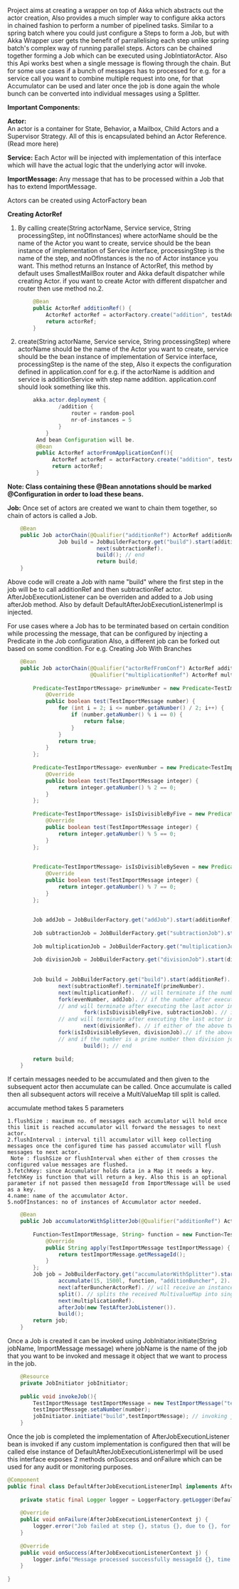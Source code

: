 Project aims at creating a wrapper on top of Akka which abstracts out the actor creation, Also provides a much simpler way to configure akka actors in chained fashion to perform a number of pipelined tasks. Similar to a spring batch where you could just configure a Steps to form a Job, but with Akka Wrapper user gets the benefit of parrallelising each step unlike spring batch's complex way of running parallel steps.
Actors can be chained together forming a Job which can be executed using JobIntiatorActor. Also this Api works best when a single message is flowing through the chain. But for some use cases if a bunch of messages has to processed for e.g. for a service call you want to combine multiple request into one, for that Accumulator can be used and later once the job is done again the whole bunch can be converted into individual messages using a Splitter.

**Important Components:**

**Actor:**  
An actor is a container for State, Behavior, a Mailbox, Child Actors and a Supervisor Strategy. All of this is encapsulated behind an Actor Reference.(Read more here)

**Service:** 
Each Actor will be injected with implementation of this interface which will have the actual logic that the underlying actor will invoke.

**ImportMessage:** 
Any message that has to be processed within a Job that has to extend ImportMessage.

Actors can be created using ActorFactory bean

**Creating ActorRef**

 1. By calling create(String actorName, Service service, String processingStep, int noOfInstances) where actorName should be the name of the Actor you want to create, service should be the bean instance of implementation of Service interface, processingStep is the name of the step, and noOfInstances is the no of Actor instance you want. This method returns an Instance of ActorRef, this method by default uses SmallestMailBox router and Akka default dispatcher while creating Actor. if you want to create Actor with different dispatcher and router then use method no.2.

```java
        @Bean
        public ActorRef additionRef() {
            ActorRef actorRef = actorFactory.create("addition", testAdditionService, "addition", 10);
            return actorRef;
        }
```
   2. create(String actorName, Service service, String processingStep) where actorName should be the name of the Actor you want to create, service should be the bean instance of implementation of Service interface,             processingStep is the name of the step, Also it expects the configuration defined in application.conf for e.g. if the actorName is addition and service is additionService with step name addition. application.conf should look   something like this.
```java
        akka.actor.deployment {
                /addition {
                    router = random-pool
                    nr-of-instances = 5
                }
            }
         And bean Configuration will be.
         @Bean
         public ActorRef actorFromApplicationConf(){
              ActorRef actorRef = actorFactory.create("addition", testAdditionService, "actorFromApplicationConf");
              return actorRef;
         }
```
 
**Note: Class containing these @Bean annotations should be marked @Configuration in order to load these beans.**

 
**Job:** 
Once set of actors are created we want to chain them together, so chain of actors is called a Job.
```java
    @Bean
    public Job actorChain(@Qualifier("additionRef") ActorRef additionRef, @Qualifier("subtractionRef") ActorRef subtractionRef) {
                Job build = JobBuilderFactory.get("build").start(additionRef).
                            next(subtractionRef).
                            build(); // end
                            return build;
    }
```
Above code will create a Job with name "build" where the first step in the job will be to call additionRef and then subtractionRef actor. AfterJobExecutionListener can be overriden and added to a Job using afterJob method. Also by default DefaultAfterJobExecutionListenerImpl is injected.

For use cases where a Job has to be terminated based on certain condition while processing the message, that can be configured by injecting a Predicate in the Job configuration Also, a different job can be forked out based on some condition. For e.g.
Creating Job With Branches

```java
    @Bean
    public Job actorChain(@Qualifier("actorRefFromConf") ActorRef additionRef, @Qualifier("subtractionRef") ActorRef subtractionRef,
                          @Qualifier("multiplicationRef") ActorRef multiplicationRef, @Qualifier("divisionRef") ActorRef divisionRef) {
     
        Predicate<TestImportMessage> primeNumber = new Predicate<TestImportMessage>() {
            @Override
            public boolean test(TestImportMessage number) {
                for (int i = 2; i <= number.getaNumber() / 2; i++) {
                    if (number.getaNumber() % i == 0) {
                        return false;
                    }
                }
                return true;
            }
        };
     
        Predicate<TestImportMessage> evenNumber = new Predicate<TestImportMessage>() {
            @Override
            public boolean test(TestImportMessage integer) {
                return integer.getaNumber() % 2 == 0;
            }
        };
     
        Predicate<TestImportMessage> isIsDivisibleByFive = new Predicate<TestImportMessage>() {
            @Override
            public boolean test(TestImportMessage integer) {
                return integer.getaNumber() % 5 == 0;
            }
        };
     
     
        Predicate<TestImportMessage> isIsDivisibleBySeven = new Predicate<TestImportMessage>() {
            @Override
            public boolean test(TestImportMessage integer) {
                return integer.getaNumber() % 7 == 0;
            }
        };
     
     
        Job addJob = JobBuilderFactory.get("addJob").start(additionRef).next(multiplicationRef).build();
     
        Job subtractionJob = JobBuilderFactory.get("subtractionJob").start(subtractionRef).next(multiplicationRef).build();
     
        Job multiplicationJob = JobBuilderFactory.get("multiplicationJob").start(multiplicationRef).next(multiplicationRef).build();
     
        Job divisionJob = JobBuilderFactory.get("divisionJob").start(divisionRef).next(additionRef).build();
     
     
        Job build = JobBuilderFactory.get("build").start(additionRef).
                next(subtractionRef).terminateIf(primeNumber).
                next(multiplicationRef).  // will terminate if the number after executing multiplication is a even number else next step will be executed
                fork(evenNumber, addJob). // if the number after executing the above step is a prime number then Add job will be called.
                // and will terminate after executing the last actor in Add job
                        fork(isIsDivisibleByFive, subtractionJob). // if the number after executing the above step is divisible by 5 then Subtraction job will be called.
                // and will terminate after executing the last actor in Subtraction job
                        next(divisionRef). // if either of the above two conditions does not match then this call will be executed
                fork(isIsDivisibleBySeven, divisionJob).// if the above fork conditions were not met only then the call will reach here,
                // and if the number is a prime number then division job will be initiated
                        build(); // end
     
        return build;
    }
```
 

If certain messages needed to be accumulated and then given to the subsequent actor then accumulate can be called. Once accumulate is called then all subsequent actors will receive a MultiValueMap till split is called.

accumulate method takes 5 parameters 

    1.flushSize : maximum no. of messages each accumulator will hold once this limit is reached accumulator will forward the messages to next actor.
    2.flushInterval : interval till accumulator will keep collecting messages once the configured time has passed accumulator will flush messages to next actor.
     Note : flushSize or flushInterval when either of them crosses the configured value messages are flushed.
    3.fetchKey: since Accumulator holds data in a Map it needs a key. fetchKey is function that will return a key. Also this is an optional parameter if not passed then messageId from ImportMessage will be used as a key.
    4.name: name of the accumulator Actor.
    5.noOfInstances: no of instances of Accumulator actor needed.

```java
    @Bean
    public Job accumulatorWithSplitterJob(@Qualifier("additionRef") ActorRef additionRef, @Qualifier("afterBuncherActor") ActorRef afterBuncherActorRef, @Qualifier("multiplicationRef") ActorRef multiplicationRef) {
     
        Function<TestImportMessage, String> function = new Function<TestImportMessage, String>() {
            @Override
            public String apply(TestImportMessage testImportMessage) {
                return testImportMessage.getMessageId();
            }
        };
        Job job = JobBuilderFactory.get("accumulatorWithSplitter").start(additionRef).
                accumulate(15, 1500l, function, "additionBuncher", 2). // will wait for 1500 ms or till 15 messages are accumulated and then flush to next actor
                next(afterBuncherActorRef). // will receive an instance of MultiValueMap
                split(). // splits the received MultivalueMap into single messages again.
                next(multiplicationRef).
                afterJob(new TestAfterJobListener()).
                build();
        return job;
    }
```
Once a Job is created it can be invoked using JobInitiator.initiate(String jobName, ImportMessage message) where jobName is the name of the job that you want to be invoked and message it object that we want to process in the job.
```java
    @Resource
    private JobInitiator jobInitiator;
      
    public void invokeJob(){
        TestImportMessage testImportMessage = new TestImportMessage("test");
        testImportMessage.setaNumber(number);
        jobInitiator.initiate("build",testImportMessage); // invoking job build with testImportMessage
    }
```

Once the job is completed the implementation of AfterJobExecutionListener bean is invoked if any custom implementation is configured then that will be called else instance of DefaultAfterJobExecutionListenerImpl will be used this interface exposes 2 methods onSuccess and onFailure which can be used for any audit or monitoring purposes.
```java
@Component
public final class DefaultAfterJobExecutionListenerImpl implements AfterJobExecutionListener {
 
    private static final Logger logger = LoggerFactory.getLogger(DefaultAfterJobExecutionListenerImpl.class);
 
    @Override
    public void onFailure(AfterJobExecutionListenerContext j) {
        logger.error("Job failed at step {}, status {}, due to {}, for messageId {}, time taken in ms {}", j.getProcessingStep(), j.getStatus(), j.getMessage(), getMessageIds(j.getObject()), j.getTimeTaken());
    }
 
    @Override
    public void onSuccess(AfterJobExecutionListenerContext j) {
        logger.info("Message processed successfully messageId {}, time taken in ms {}", getMessageIds(j.getObject()), j.getTimeTaken());
    }
 
}
```